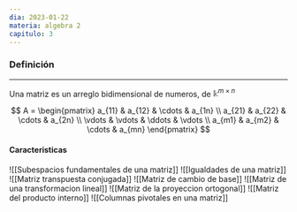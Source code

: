 ```yaml
---
dia: 2023-01-22
materia: algebra 2
capitulo: 3
---
```

### Definición
---
Una matriz es un arreglo bidimensional de numeros, de $\mathbb{k}^{m \times n}$ 

$$ A = \begin{pmatrix} a_{11} & a_{12} & \cdots & a_{1n} \\
			a_{21} & a_{22} & \cdots & a_{2n} \\
			\vdots & \vdots & \ddots & \vdots \\
			a_{m1} & a_{m2} & \cdots & a_{mn} \end{pmatrix} $$

#### Caracteristicas
![[Subespacios fundamentales de una matriz]] ![[Igualdades de una matriz]] ![[Matriz transpuesta conjugada]] ![[Matriz de cambio de base]] ![[Matriz de una transformacion lineal]] ![[Matriz de la proyeccion ortogonal]] ![[Matriz del producto interno]] ![[Columnas pivotales en una matriz]] 